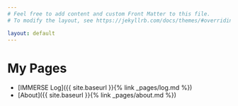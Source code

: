 ```yaml
---
# Feel free to add content and custom Front Matter to this file.
# To modify the layout, see https://jekyllrb.com/docs/themes/#overriding-theme-defaults

layout: default
---
```


# My Pages
  * [IMMERSE Log]({{ site.baseurl }}{% link _pages/log.md %})
  * [About]({{ site.baseurl }}{% link _pages/about.md %})